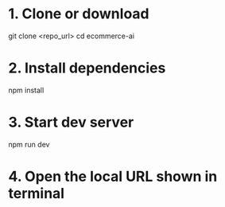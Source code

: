 # 1. Clone or download
git clone <repo_url>
cd ecommerce-ai

# 2. Install dependencies
npm install

# 3. Start dev server
npm run dev

# 4. Open the local URL shown in terminal